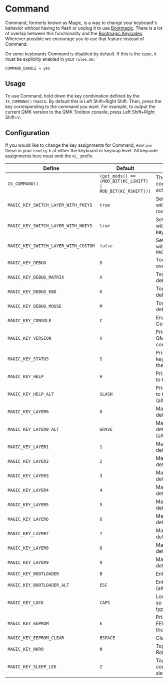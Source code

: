 # Command

Command, formerly known as Magic, is a way to change your keyboard's behavior without having to flash or unplug it to use [Bootmagic](feature_bootmagic.md). There is a lot of overlap between this functionality and the [Bootmagic Keycodes](feature_bootmagic.md#keycodes). Wherever possible we encourage you to use that feature instead of Command.

On some keyboards Command is disabled by default. If this is the case, it must be explicitly enabled in your `rules.mk`:

```make
COMMAND_ENABLE = yes
```

## Usage

To use Command, hold down the key combination defined by the `IS_COMMAND()` macro. By default this is Left Shift+Right Shift. Then, press the key corresponding to the command you want. For example, to output the current QMK version to the QMK Toolbox console, press Left Shift+Right Shift+`V`.

## Configuration

If you would like to change the key assignments for Command, `#define` these in your `config.h` at either the keyboard or keymap level. All keycode assignments here must omit the `KC_` prefix.

|Define                              |Default                                                                    |Description                                     |
|------------------------------------|---------------------------------------------------------------------------|------------------------------------------------|
|`IS_COMMAND()`                      |<code>(get_mods() == (MOD_BIT(KC_LSHIFT) &#124; MOD_BIT(KC_RSHIFT)))</code>|The key combination to activate Command         |
|`MAGIC_KEY_SWITCH_LAYER_WITH_FKEYS` |`true`                                                                     |Set default layer with the Function row         |
|`MAGIC_KEY_SWITCH_LAYER_WITH_NKEYS` |`true`                                                                     |Set default layer with the number keys          |
|`MAGIC_KEY_SWITCH_LAYER_WITH_CUSTOM`|`false`                                                                    |Set default layer with `MAGIC_KEY_LAYER0..9`    |
|`MAGIC_KEY_DEBUG`                   |`D`                                                                        |Toggle debugging over serial                    |
|`MAGIC_KEY_DEBUG_MATRIX`            |`X`                                                                        |Toggle key matrix debugging                     |
|`MAGIC_KEY_DEBUG_KBD`               |`K`                                                                        |Toggle keyboard debugging                       |
|`MAGIC_KEY_DEBUG_MOUSE`             |`M`                                                                        |Toggle mouse debugging                          |
|`MAGIC_KEY_CONSOLE`                 |`C`                                                                        |Enable the Command console                      |
|`MAGIC_KEY_VERSION`                 |`V`                                                                        |Print the running QMK version to the console    |
|`MAGIC_KEY_STATUS`                  |`S`                                                                        |Print the current keyboard status to the console|
|`MAGIC_KEY_HELP`                    |`H`                                                                        |Print Command help to the console               |
|`MAGIC_KEY_HELP_ALT`                |`SLASH`                                                                    |Print Command help to the console (alternate)   |
|`MAGIC_KEY_LAYER0`                  |`0`                                                                        |Make layer 0 the default layer                  |
|`MAGIC_KEY_LAYER0_ALT`              |`GRAVE`                                                                    |Make layer 0 the default layer (alternate)      |
|`MAGIC_KEY_LAYER1`                  |`1`                                                                        |Make layer 1 the default layer                  |
|`MAGIC_KEY_LAYER2`                  |`2`                                                                        |Make layer 2 the default layer                  |
|`MAGIC_KEY_LAYER3`                  |`3`                                                                        |Make layer 3 the default layer                  |
|`MAGIC_KEY_LAYER4`                  |`4`                                                                        |Make layer 4 the default layer                  |
|`MAGIC_KEY_LAYER5`                  |`5`                                                                        |Make layer 5 the default layer                  |
|`MAGIC_KEY_LAYER6`                  |`6`                                                                        |Make layer 6 the default layer                  |
|`MAGIC_KEY_LAYER7`                  |`7`                                                                        |Make layer 7 the default layer                  |
|`MAGIC_KEY_LAYER8`                  |`8`                                                                        |Make layer 8 the default layer                  |
|`MAGIC_KEY_LAYER9`                  |`9`                                                                        |Make layer 9 the default layer                  |
|`MAGIC_KEY_BOOTLOADER`              |`B`                                                                        |Enter the bootloader                            |
|`MAGIC_KEY_BOOTLOADER_ALT`          |`ESC`                                                                      |Enter the bootloader (alternate)                |
|`MAGIC_KEY_LOCK`                    |`CAPS`                                                                     |Lock the keyboard so nothing can be typed       |
|`MAGIC_KEY_EEPROM`                  |`E`                                                                        |Print stored EEPROM config to the console       |
|`MAGIC_KEY_EEPROM_CLEAR`            |`BSPACE`                                                                   |Clear the EEPROM                                |
|`MAGIC_KEY_NKRO`                    |`N`                                                                        |Toggle N-Key Rollover (NKRO)                    |
|`MAGIC_KEY_SLEEP_LED`               |`Z`                                                                        |Toggle LED when computer is sleeping            |
